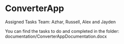 # ConverterApp

Assigned Tasks
Team: Azhar, Russell, Alex and Jayden

You can find the tasks to do and completed in the folder:
documentation/ConverterAppDocumentation.docx
